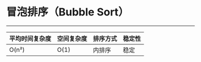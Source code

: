 # 冒泡排序（Bubble Sort）

------

| 平均时间复杂度 | 空间复杂度 | 排序方式 | 稳定性 |
| -------------- | ---------- | -------- | ------ |
| O(n²)          | O(1)       | 内排序   | 稳定   |



